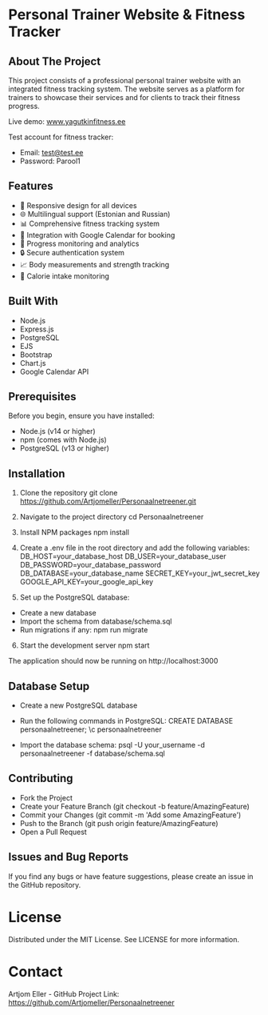 # Personal Trainer Website & Fitness Tracker

## About The Project

This project consists of a professional personal trainer website with an integrated fitness tracking system. The website serves as a platform for trainers to showcase their services and for clients to track their fitness progress.

Live demo: www.yagutkinfitness.ee

Test account for fitness tracker:
- Email: test@test.ee
- Password: Parool1

## Features

- 📱 Responsive design for all devices
- 🌐 Multilingual support (Estonian and Russian)
- 📊 Comprehensive fitness tracking system
- 📅 Integration with Google Calendar for booking
- 💪 Progress monitoring and analytics
- 🔒 Secure authentication system
- 📈 Body measurements and strength tracking
- 🍎 Calorie intake monitoring

## Built With

- Node.js
- Express.js
- PostgreSQL
- EJS
- Bootstrap
- Chart.js
- Google Calendar API

## Prerequisites

Before you begin, ensure you have installed:
- Node.js (v14 or higher)
- npm (comes with Node.js)
- PostgreSQL (v13 or higher)

## Installation

1. Clone the repository
git clone https://github.com/Artjomeller/Personaalnetreener.git

2. Navigate to the project directory
cd Personaalnetreener

3. Install NPM packages
npm install

4. Create a .env file in the root directory and add the following variables:
DB_HOST=your_database_host
DB_USER=your_database_user
DB_PASSWORD=your_database_password
DB_DATABASE=your_database_name
SECRET_KEY=your_jwt_secret_key
GOOGLE_API_KEY=your_google_api_key

5. Set up the PostgreSQL database:
- Create a new database
- Import the schema from database/schema.sql
- Run migrations if any: npm run migrate


6. Start the development server
npm start

The application should now be running on http://localhost:3000

## Database Setup
- Create a new PostgreSQL database
- Run the following commands in PostgreSQL:
CREATE DATABASE personaalnetreener;
\c personaalnetreener

- Import the database schema:
psql -U your_username -d personaalnetreener -f database/schema.sql


## Contributing

- Fork the Project
- Create your Feature Branch (git checkout -b feature/AmazingFeature)
- Commit your Changes (git commit -m 'Add some AmazingFeature')
- Push to the Branch (git push origin feature/AmazingFeature)
- Open a Pull Request

## Issues and Bug Reports
If you find any bugs or have feature suggestions, please create an issue in the GitHub repository.

# License
Distributed under the MIT License. See LICENSE for more information.

# Contact
Artjom Eller - GitHub
Project Link: https://github.com/Artjomeller/Personaalnetreener